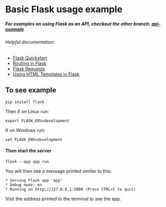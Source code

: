 # Basic Flask usage example
##### For examples on using Flask as an API, checkout the other branch: [api-example](https://github.com/JamminCoder/basic-flask-example/tree/api-example)
###### Helpful documentation:
- [Flask Quickstart](https://flask.palletsprojects.com/en/2.2.x/quickstart/#)
- [Routing in Flask](https://flask.palletsprojects.com/en/2.2.x/quickstart/#routing)
- [Flask Requests](https://flask.palletsprojects.com/en/2.2.x/quickstart/#accessing-request-data)
- [Using HTML Templates in Flask](https://flask.palletsprojects.com/en/2.2.x/quickstart/#rendering-templates)

## To see example
```
pip install flask
```

Then if on Linux run:
```
export FLASK_ENV=development
```

If on Windows run:
```
set FLASK_ENV=development
```

#### Then start the server

```
flask --app app run
```

You will then see a message printed similar to this:
```
* Serving Flask app 'app'
* Debug mode: on
* Running on http://127.0.0.1:5000 (Press CTRL+C to quit)
```

Visit the address printed to the terminal to see the app.